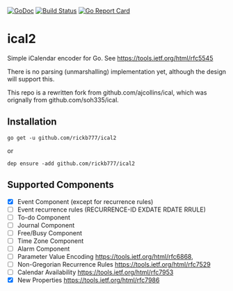 [![GoDoc](https://img.shields.io/badge/api-Godoc-blue.svg?style=flat-square)](https://godoc.org/github.com/rickb777/ical2)
[![Build Status](https://travis-ci.org/rickb777/ical2.svg?branch=master)](https://travis-ci.org/rickb777/ical2)
[![Go Report Card](https://goreportcard.com/badge/github.com/rickb777/ical2)](https://goreportcard.com/report/github.com/rickb777/ical2)

# ical2

Simple iCalendar encoder for Go. See https://tools.ietf.org/html/rfc5545

There is no parsing (unmarshalling) implementation yet, although the design will support this.

This repo is a rewritten fork from github.com/ajcollins/ical, which was orignally from github.com/soh335/ical.

## Installation

    go get -u github.com/rickb777/ical2

or

    dep ensure -add github.com/rickb777/ical2

## Supported Components

* [x] Event Component (except for recurrence rules)
* [ ] Event recurrence rules (RECURRENCE-ID EXDATE RDATE RRULE)
* [ ] To-do Component
* [ ] Journal Component
* [ ] Free/Busy Component
* [ ] Time Zone Component
* [ ] Alarm Component
* [ ] Parameter Value Encoding https://tools.ietf.org/html/rfc6868,
* [ ] Non-Gregorian Recurrence Rules https://tools.ietf.org/html/rfc7529
* [ ] Calendar Availability https://tools.ietf.org/html/rfc7953
* [x] New Properties https://tools.ietf.org/html/rfc7986
